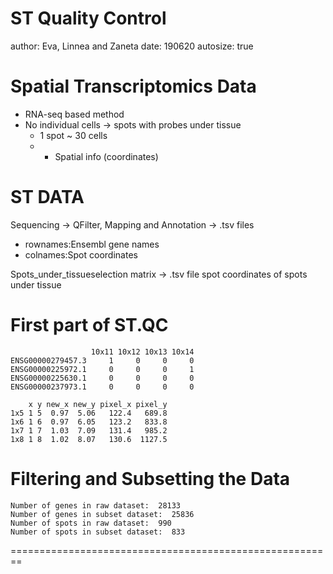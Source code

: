 ST Quality Control
========================================================
author: Eva, Linnea and Zaneta
date: 190620
autosize: true

Spatial Transcriptomics Data
========================================================

- RNA-seq based method 
- No individual cells -> spots with probes under tissue 
  - 1 spot ~ 30 cells
  - + Spatial info (coordinates)


ST DATA
========================================================

Sequencing -> QFilter, Mapping and Annotation -> .tsv files

 - rownames:Ensembl gene names
 - colnames:Spot coordinates

 
Spots_under_tissueselection matrix -> .tsv file spot coordinates of spots under tissue

First part of ST.QC
========================================================


```
                  10x11 10x12 10x13 10x14
ENSG00000279457.3     1     0     0     0
ENSG00000225972.1     0     0     0     1
ENSG00000225630.1     0     0     0     0
ENSG00000237973.1     0     0     0     0
```

```
    x y new_x new_y pixel_x pixel_y
1x5 1 5  0.97  5.06   122.4   689.8
1x6 1 6  0.97  6.05   123.2   833.8
1x7 1 7  1.03  7.09   131.4   985.2
1x8 1 8  1.02  8.07   130.6  1127.5
```



Filtering and Subsetting the Data
========================================================


```
Number of genes in raw dataset:  28133 
Number of genes in subset dataset:  25836 
Number of spots in raw dataset:  990 
Number of spots in subset dataset:  833 
```


========================================================
